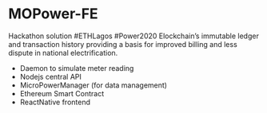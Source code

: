 # MOPower-FE
Hackathon solution #ETHLagos #Power2020
Elockchain’s immutable ledger and transaction history providing a basis for improved billing and less dispute in national electrification.

* Daemon to simulate meter reading
* Nodejs central API
* MicroPowerManager (for data management)
* Ethereum Smart Contract
* ReactNative frontend